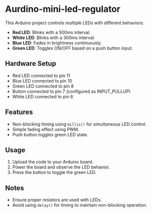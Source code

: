 # Aurdino-mini-led-regulator

This Arduino project controls multiple LEDs with different behaviors:
- **Red LED**: Blinks with a 500ms interval.
- **White LED**: Blinks with a 300ms interval.
- **Blue LED**: Fades in brightness continuously.
- **Green LED**: Toggles ON/OFF based on a push button input.

## Hardware Setup
- Red LED connected to pin 11
- Blue LED connected to pin 10
- Green LED connected to pin 8
- Button connected to pin 7 (configured as INPUT_PULLUP)
- White LED connected to pin 6

## Features
- Non-blocking timing using `millis()` for simultaneous LED control.
- Simple fading effect using PWM.
- Push button toggles green LED state.

## Usage
1. Upload the code to your Arduino board.
2. Power the board and observe the LED behavior.
3. Press the button to toggle the green LED.

## Notes
- Ensure proper resistors are used with LEDs.
- Avoid using `delay()` for timing to maintain non-blocking operation.

